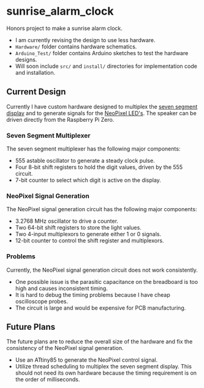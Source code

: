 # sunrise_alarm_clock

Honors project to make a sunrise alarm clock.
- I am currently revising the design to use less hardware.
- `Hardware/` folder contains hardware schematics.
- `Arduino_Test/` folder contains Arduino sketches to test the hardware designs.
- Will soon include `src/` and `install/` directories for implementation code and installation.

## Current Design

Currently I have custom hardware designed to multiplex the [seven segment display](https://www.adafruit.com/product/865) and to generate signals for the [NeoPixel LED's](https://www.adafruit.com/product/2859). The speaker can be driven directly from the Raspberry Pi Zero.

### Seven Segment Multiplexer

The seven segment multiplexer has the following major components:
- 555 astable oscillator to generate a steady clock pulse.
- Four 8-bit shift registers to hold the digit values, driven by the 555 circuit.
- 7-bit counter to select which digit is active on the display.

### NeoPixel Signal Generation

The NeoPixel signal generation circuit has the following major components:
- 3.2768 MHz oscillator to drive a counter.
- Two 64-bit shift registers to store the light values.
- Two 4-input multiplexors to generate either 1 or 0 signals.
- 12-bit counter to control the shift register and multiplexors.

### Problems

Currently, the NeoPixel signal generation circuit does not work consistently.
- One possible issue is the parasitic capacitance on the breadboard is too high and causes inconsistent timing.
- It is hard to debug the timing problems because I have cheap oscilloscope probes.
- The circuit is large and would be expensive for PCB manufacturing.

## Future Plans

The future plans are to reduce the overall size of the hardware and fix the consistency of the NeoPixel signal generation.
- Use an ATtiny85 to generate the NeoPixel control signal.
- Utilize thread scheduling to multiplex the seven segment display. This should not need its own hardware because the timing requirement is on the order of milliseconds.
